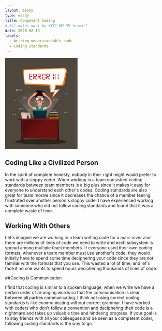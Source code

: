 ```yaml
---
layout: essay
type: essay
title: Competent Coding
# All dates must be YYYY-MM-DD format!
date: 2020-02-13
labels:
  - Writing understandable code
  - Coding Standards 
---
```

<img class="ui large centered image" src="../images/ERROR.jpg">

## Coding Like a Civilized Person 

In the spirit of complete honesty, nobody in their right might would prefer to work with a sloppy coder. 
When working in a team consistent coding standards between team members is a big plus since it makes it 
easy for everyone to understand each other's codes. Coding standards are also great for team morale since 
it decreases the chance of a member feeling frustrated over another person's sloppy code. I have experienced 
working with someone who did not follow coding standards and found that it was a complete waste of time. 


## Working With Others

Let's imagine we are working in a team writing code for a mars rover and there are millions of lines of 
code we need to write and each subsystem is spread among multiple team members. If everyone used their own coding 
formats, whenever a team member must use another's code, they would initially have to spend some time deciphering 
your code since they are not familiar with the formats that you use. This wasted a lot of time, and let's face it 
no one wants to spend hours deciphering thousands of lines of code.

##Coding is Communication 

I find that coding is similar to a spoken language, when we write we have a certain order of arranging words 
so that the communication is clear between all parties communicating. I think not using correct coding standards 
is like communicating without correct grammar. I have worked with coders who don't follow a convention and deciphering 
their code is a nightmare and takes up valuable time and hindering progress. If your goal is to stay friends with all 
your colleagues and be seen as a competent coder, following coding standards is the way to go.
